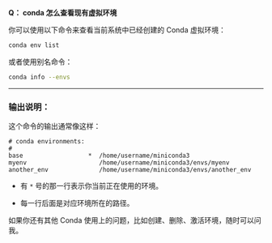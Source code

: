 **Q： conda 怎么查看现有虚拟环境**

你可以使用以下命令来查看当前系统中已经创建的 Conda 虚拟环境：

```bash
conda env list
```

或者使用别名命令：

```bash
conda info --envs
```

---

### 输出说明：

这个命令的输出通常像这样：

```
# conda environments:
#
base                  *  /home/username/miniconda3
myenv                    /home/username/miniconda3/envs/myenv
another_env              /home/username/miniconda3/envs/another_env
```

- 有 `*` 号的那一行表示你当前正在使用的环境。
    
- 每一行后面是对应环境所在的路径。
    

如果你还有其他 Conda 使用上的问题，比如创建、删除、激活环境，随时可以问我。